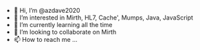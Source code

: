 - 👋 Hi, I’m @azdave2020
- 👀 I’m interested in Mirth, HL7, Cache', Mumps, Java, JavaScript 
- 🌱 I’m currently learning all the time
- 💞️ I’m looking to collaborate on Mirth
- 📫 How to reach me ...

<!---
azdave2020/azdave2020 is a ✨ special ✨ repository because its `README.md` (this file) appears on your GitHub profile.
You can click the Preview link to take a look at your changes.
--->
